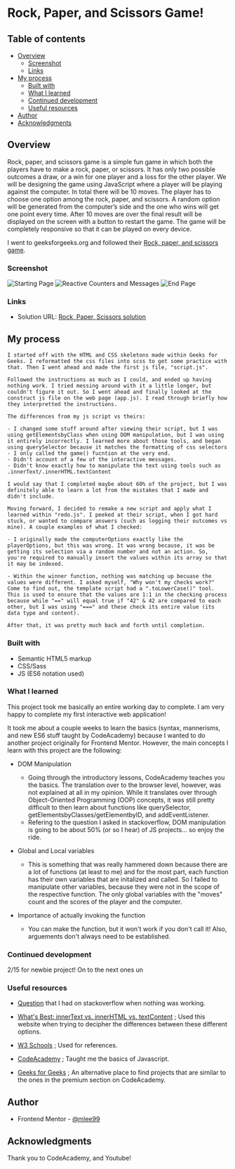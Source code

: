 # Rock, Paper, and Scissors Game! 

## Table of contents

- [Overview](#overview)
  - [Screenshot](#screenshot)
  - [Links](#links)
- [My process](#my-process)
  - [Built with](#built-with)
  - [What I learned](#what-i-learned)
  - [Continued development](#continued-development)
  - [Useful resources](#useful-resources)
- [Author](#author)
- [Acknowledgments](#acknowledgments)

## Overview

Rock, paper, and scissors game is a simple fun game in which both the players have to make a rock, paper, or scissors. It has only two possible outcomes a draw, or a win for one player and a loss for the other player. We will be designing the game using JavaScript where a player will be playing against the computer. In total there will be 10 moves. The player has to choose one option among the rock, paper, and scissors. A random option will be generated from the computer’s side and the one who wins will get one point every time. After 10 moves are over the final result will be displayed on the screen with a button to restart the game. The game will be completely responsive so that it can be played on every device.

I went to geeksforgeeks.org and followed their [Rock, paper, and scissors game](https://www.geeksforgeeks.org/rock-paper-and-scissor-game-using-javascript/).

### Screenshot

![Starting Page]()
![Reactive Counters and Messages]()
![End Page]()

### Links

- Solution URL: [Rock, Paper, Scissors solution](https://github.com/mlee99/)

## My process
    I started off with the HTML and CSS skeletons made within Geeks for Geeks. I reformatted the css files into scss to get some practice with that. Then I went ahead and made the first js file, "script.js".

    Followed the instructions as much as I could, and ended up having nothing work. I tried messing around with it a little longer, but couldn't figure it out. So I went ahead and finally looked at the construct js file on the web page (app.js). I read through briefly how they interpretted the instructions.

    The differences from my js script vs theirs:
    
    - I changed some stuff around after viewing their script, but I was using getElementsbyClass when using DOM manipulation, but I was using it entirely incorrectly. I learned more about those tools, and began using querySelector because it matches the formatting of css selectors
    - I only called the game() fucntion at the very end.
    - Didn't account of a few of the interactive messages.
    - Didn't know exactly how to manipulate the text using tools such as .innerText/.innerHTML.textContent

    I would say that I completed maybe about 60% of the project, but I was definitely able to learn a lot from the mistakes that I made and didn't include.

    Moving forward, I decided to remake a new script and apply what I learned within "redo.js". I peeked at their script, when I got hard stuck, or wanted to compare answers (such as logging their outcomes vs mine). A couple examples of what I checked:

    - I originally made the computerOptions exactly like the playerOptions, but this was wrong. It was wrong because, it was be getting its selection via a random number and not an action. So, you're required to manually insert the values within its array so that it may be indexed.

    - Within the winner function, nothing was matching up becuase the values were different. I asked myself, "Why won't my checks work?" Come to find out, the template script had a ".toLowerCase()" tool. This is used to ensure that the values are 1:1 in the checking process because while "==" will equal true if "42" & 42 are compared to each other, but I was using "===" and these check its entire value (its data type and content).

    After that, it was pretty much back and forth until completion. 

### Built with

- Semantic HTML5 markup
- CSS/Sass
- JS (ES6 notation used)

### What I learned

This project took me basically an entire working day to complete. I am very happy to complete my first interactive web application!

It took me about a couple weeks to learn the basics (syntax, mannerisms, and new ES6 stuff taught by CodeAcademy) because I wanted to do another project originally for Frontend Mentor. However, the main concepts I learn with this project are the following:

- DOM Manipulation
    - Going through the introductory lessons, CodeAcademy teaches you the basics. The translation over to the browser level, however, was not explained at all in my opinion. While it translates over through Object-Oriented Programming (OOP) concepts, it was still pretty difficult to then learn about functions like querySelector, getElementsbyClasses/getElementbyID, and addEventListener.
    - Refering to the question I asked in stackoverflow, DOM manipulation is going to be about 50% (or so I hear) of JS projects... so enjoy the ride.

- Global and Local variables
    - This is something that was really hammered down because there are a lot of functions (at least to me) and for the most part, each function has their own variables that are initalized and called. So I failed to manipulate other variables, because they were not in the scope of the respective function. The only global variables with the "moves" count and the scores of the player and the computer.

- Importance of actually invoking the function
    - You can make the function, but it won't work if you don't call it! Also, arguements don't always need to be established.


### Continued development

2/15 for newbie project! On to the next ones un

### Useful resources

- [Question](https://stackoverflow.com/questions/71720686/are-we-supposed-to-initialize-variables-in-js-regardless-of-a-value-being-set) that I had on stackoverflow when nothing was working.

- [What's Best: innerText vs. innerHTML vs. textContent](https://betterprogramming.pub/whats-best-innertext-vs-innerhtml-vs-textcontent-903ebc43a3fc) ; Used this website when trying to decipher the differences between these different options.

- [W3 Schools](https://www.w3schools.com/) ; Used for references.

- [CodeAcademy](https://www.codecademy.com/learn/introduction-to-javascript) ; Taught me the basics of Javascript.

- [Geeks for Geeks](https://www.geeksforgeeks.org/) ; An alternative place to find projects that are similar to the ones in the premium section on CodeAcademy.

## Author

- Frontend Mentor - [@mlee99](https://www.frontendmentor.io/profile/mlee99)

## Acknowledgments

Thank you to CodeAcademy, and Youtube!